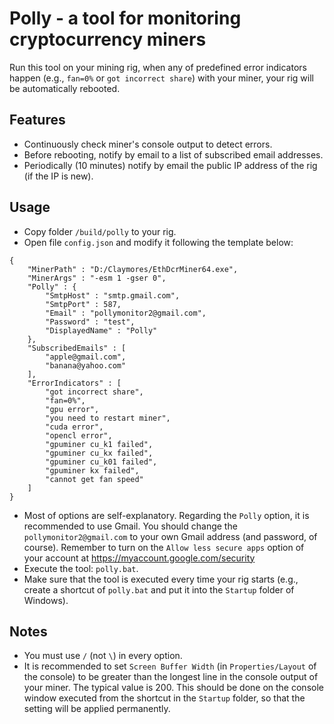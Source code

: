 # Polly - a tool for monitoring cryptocurrency miners

Run this tool on your mining rig, when any of predefined error indicators happen (e.g., `fan=0%` or `got incorrect share`) with your miner, your rig will be automatically rebooted.

## Features
* Continuously check miner's console output to detect errors.
* Before rebooting, notify by email to a list of subscribed email addresses.
* Periodically (10 minutes) notify by email the public IP address of the rig (if the IP is new).

## Usage
* Copy folder `/build/polly` to your rig.
* Open file `config.json` and modify it following the template below:
```
{
    "MinerPath" : "D:/Claymores/EthDcrMiner64.exe",
    "MinerArgs" : "-esm 1 -gser 0",
    "Polly" : {
        "SmtpHost" : "smtp.gmail.com",
        "SmtpPort" : 587,
        "Email" : "pollymonitor2@gmail.com",
        "Password" : "test",
        "DisplayedName" : "Polly"
    },
    "SubscribedEmails" : [
        "apple@gmail.com",
        "banana@yahoo.com"
    ],
    "ErrorIndicators" : [
        "got incorrect share",
        "fan=0%",
        "gpu error",
        "you need to restart miner",
        "cuda error",
        "opencl error",
        "gpuminer cu_k1 failed",
        "gpuminer cu_kx failed",
        "gpuminer cu_k01 failed",
        "gpuminer kx failed",
        "cannot get fan speed"
    ]
}
```
* Most of options are self-explanatory. Regarding the `Polly` option, it is recommended to use Gmail. You should change the `pollymonitor2@gmail.com` to your own Gmail address (and password, of course). Remember to turn on the  `Allow less secure apps` option of your account at https://myaccount.google.com/security
* Execute the tool: `polly.bat`.
* Make sure that the tool is executed every time your rig starts (e.g., create a shortcut of `polly.bat` and put it into the `Startup` folder of Windows).

## Notes
* You must use `/` (not `\`) in every option.
* It is recommended to set `Screen Buffer Width` (in `Properties/Layout` of the console) to be greater than the longest line in the console output of your miner. The typical value is 200. This should be done on the console window executed from the shortcut in the `Startup` folder, so that the setting will be applied permanently.
